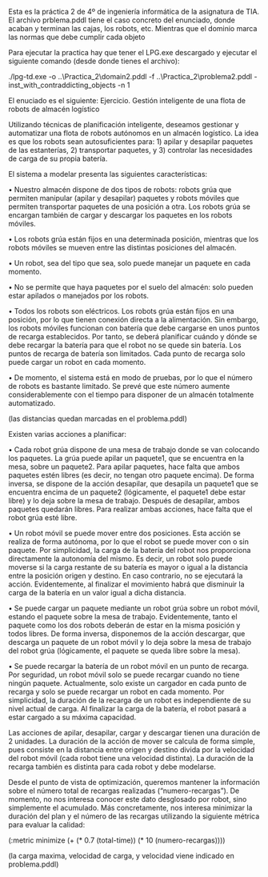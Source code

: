 Esta es la práctica 2 de 4º de ingeniería informática de la asignatura de TIA.
El archivo prblema.pddl tiene el caso concreto del enunciado, donde acaban y terminan las cajas, los robots, etc. Mientras que el dominio marca las normas que debe cumplir cada objeto

Para ejecutar la practica hay que tener el LPG.exe descargado y ejecutar el siguiente comando (desde donde tienes el archivo):

./lpg-td.exe -o ..\Practica_2\domain2.pddl -f ..\Practica_2\problema2.pddl -inst_with_contraddicting_objects  -n 1

El enuciado es el siguiente:
Ejercicio. Gestión inteligente de una flota de robots de almacén logístico 

Utilizando técnicas de planificación inteligente, deseamos gestionar y automatizar una flota de robots autónomos en un almacén logístico. La idea es que los 
robots sean autosuficientes para: 1) apilar y desapilar paquetes de las estanterías, 2) transportar paquetes, y 3) controlar las necesidades de carga de su propia batería.  

El sistema a modelar presenta las siguientes características: 

• Nuestro almacén dispone de dos tipos de robots: robots grúa que permiten manipular (apilar y desapilar) paquetes y robots móviles que permiten transportar paquetes de una posición a otra. Los robots grúa se encargan también de cargar y descargar los paquetes en los robots móviles. 

• Los robots grúa están fijos en una determinada posición, mientras que los robots móviles se mueven entre las distintas posiciones del almacén. 

• Un robot, sea del tipo que sea, solo puede manejar un paquete en cada momento. 

• No se permite que haya paquetes por el suelo del almacén: solo pueden estar apilados o manejados por los robots. 

• Todos los robots son eléctricos. Los robots grúa están fijos en una posición, por lo que tienen conexión directa a la alimentación. Sin embargo, los robots móviles funcionan con batería que debe cargarse en unos puntos de recarga establecidos. Por tanto, se deberá planificar cuándo y dónde se debe recargar la batería para que el robot no se quede sin batería. Los puntos de recarga de batería son limitados. Cada punto de recarga solo puede cargar un robot en cada momento. 

• De momento, el sistema está en modo de pruebas, por lo que el número de robots es bastante limitado. Se prevé que este número aumente considerablemente con el tiempo para disponer de un almacén totalmente automatizado. 

(las distancias quedan marcadas en el problema.pddl)

Existen varias acciones a planificar:

• Cada robot grúa dispone de una mesa de trabajo donde se van colocando los paquetes. La grúa puede apilar un paquete1, que se encuentra en la mesa, sobre un paquete2. Para apilar paquetes, hace falta que ambos paquetes estén libres (es decir, no tengan otro paquete encima). De forma inversa, se dispone de la acción desapilar, que desapila un paquete1 que se encuentra encima de un paquete2 (lógicamente, el paquete1 debe estar libre) y lo deja sobre la mesa de trabajo. Después de desapilar, ambos paquetes quedarán libres. Para realizar ambas acciones, hace falta que el robot grúa esté libre.

• Un robot móvil se puede mover entre dos posiciones. Esta acción se realiza de forma autónoma, por lo que el robot se puede mover con o sin paquete. Por simplicidad, la carga de la batería del robot nos proporciona directamente la autonomía del mismo. Es decir, un robot solo puede moverse si la carga restante de su batería es mayor o igual a la distancia entre la posición origen y destino. En caso contrario, no se ejecutará la acción. Evidentemente, al finalizar el movimiento habrá que disminuir la carga de la batería en un valor igual a dicha distancia.

• Se puede cargar un paquete mediante un robot grúa sobre un robot móvil, estando el paquete sobre la mesa de trabajo. Evidentemente, tanto el paquete como los dos robots deberán de estar en la misma posición y todos libres. De forma inversa, disponemos de la acción descargar, que descarga un paquete de un robot móvil y lo deja sobre la mesa de trabajo del robot grúa (lógicamente, el paquete se queda libre sobre la mesa).

• Se puede recargar la batería de un robot móvil en un punto de recarga. Por seguridad, un robot móvil solo se puede recargar cuando no tiene ningún paquete. Actualmente, solo existe un cargador en cada punto de recarga y solo se puede recargar un robot en cada momento. Por simplicidad, la duración de la recarga de un robot es independiente de su nivel actual de carga. Al finalizar la carga de la batería, el robot pasará a estar cargado a su máxima capacidad. 

Las acciones de apilar, desapilar, cargar y descargar tienen una duración de 2 unidades. La duración de la acción de mover se calcula de forma simple, pues consiste en la distancia entre origen y destino divida por la velocidad del robot móvil (cada robot tiene una velocidad distinta). La duración de la recarga también es distinta para cada robot y debe modelarse. 

Desde el punto de vista de optimización, queremos mantener la información sobre el número total de recargas realizadas (“numero-recargas”). De momento, no nos interesa conocer este dato desglosado por robot, sino simplemente el acumulado. Más concretamente, nos interesa minimizar la duración del plan y el número de las recargas utilizando la siguiente métrica para evaluar la calidad:

(:metric minimize (+ (* 0.7 (total-time)) (* 10 (numero-recargas)))) 

(la carga maxima, velocidad de carga, y velocidad viene indicado en problema.pddl)

